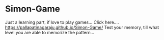 # Simon-Game

Just a learning part, if love to play games...
Click here.... https://pallapatinagaraju.github.io/Simon-Game/
Test your memory, till what level you are able to memorize the pattern...
